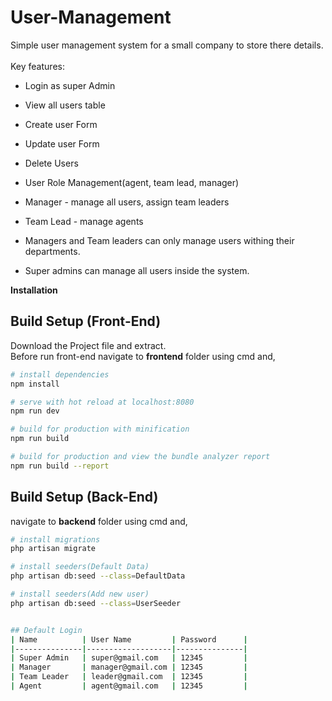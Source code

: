 # User-Management

Simple user management system for a small company to store there details.
 <br /> <br />
Key features: <br />

* Login as super Admin <br />
* View all users table  <br />
* Create user Form <br />
* Update user Form  <br />
* Delete Users  <br />
* User Role Management(agent, team lead, manager) <br />
* Manager - manage all users, assign team leaders <br />
* Team Lead - manage agents <br />

* Managers and Team leaders can only manage users withing their departments. <br />
* Super admins can manage all users inside the system.

**Installation**

## Build Setup (Front-End)<br />

 Download the Project file and extract.<br />
 Before run front-end navigate to **frontend** folder using cmd and, <br />

``` bash
# install dependencies
npm install

# serve with hot reload at localhost:8080
npm run dev

# build for production with minification
npm run build

# build for production and view the bundle analyzer report
npm run build --report
```
## Build Setup (Back-End)<br />
navigate to **backend** folder using cmd and, <br />

``` bash
# install migrations 
php artisan migrate

# install seeders(Default Data) 
php artisan db:seed --class=DefaultData

# install seeders(Add new user) 
php artisan db:seed --class=UserSeeder


## Default Login
| Name          | User Name         | Password      |
|---------------|-------------------|---------------|
| Super Admin   | super@gmail.com   | 12345         |
| Manager       | manager@gmail.com | 12345         |
| Team Leader   | leader@gmail.com  | 12345         |
| Agent         | agent@gmail.com   | 12345         |
